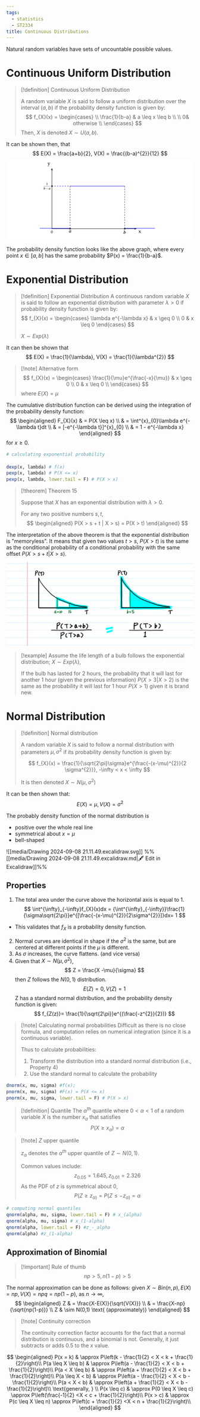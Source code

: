 ```yaml
---
tags:
  - statistics
  - ST2334
title: Continuous Distributions
---
```

Natural random variables have sets of uncountable possible values.

# Continuous Uniform Distribution

> [!definition] Continuous Uniform Distribution
> 
> A random variable $X$ is said to follow a uniform distribution over the interval $(a,b)$ if the probability density function is given by:
>$$
>f_{X}(x) = \begin{cases} \\
>\frac{1}{b-a} & a \leq x \leq b \\ \\
> 0& otherwise \\
> \end{cases}
> $$
> Then, $X$ is denoted $X \sim U(a, b)$. 

It can be shown then, that 
$$
E(X) = \frac{a+b}{2}, V(X) = \frac{(b-a)^{2}}{12}
$$
![](media/Pasted%20image%2020240905162657.png)

The probability density function looks like the above graph, where every point $x \in [a, b]$  has the same probability $P(x) = \frac{1}{b-a}$.

# Exponential Distribution

> [!definition] Exponential Distribution
> A continuous random variable $X$ is said to follow an exponential distribution with parameter $\lambda > 0$ if probability density function is given by:
> $$
> f_{X}(x) = \begin{cases}
> \lambda e^{-\lambda x} & x \geq 0 \\
> 0 & x \leq 0
> \end{cases} 	
> $$
> 
> $X \sim Exp(\lambda)$

It can then be shown that 
$$
E(X) = \frac{1}{\lambda}, V(X) = \frac{1}{\lambda^{2}}
$$
> [!note] Alternative form
> $$
> f_{X}(x) = \begin{cases}
> \frac{1}{\mu}e^{\frac{-x}{\mu}} & x \geq 0 \\
> 0 & x \leq 0 \\
> \end{cases} 
> $$
> where $E(X) = \mu$

The cumulative distribution function can be derived using the integration of the probability density function:
$$
\begin{aligned}
F_{X}(x) & = P(X \leq x) \\
& = \int^{x}_{0}\lambda e^{-\lambda t}dt \\
& = [-e^{-\lambda t}]^{x}_{0} \\
& = 1 - e^{-\lambda x}
\end{aligned}
$$
for $x \geq 0$.

```R
# calculating exponential probability

dexp(x, lambda) # f(x)
pexp(x, lambda) # P(X <= x)
pexp(x, lambda, lower.tail = F) # P(X > x)
```

> [!theorem] Theorem 15
> 
> Suppose that $X$ has an exponential distribution with $\lambda > 0$.
> 
> For any two positive numbers $s, t$, 
> $$
> \begin{aligned}
> P(X > s + t | X > s) = P(X > t)
> \end{aligned}
> $$

The interpretation of the above theorem is that the exponential distribution is "memoryless".
It means that given two values $t > s$, $P(X > t)$ is the same as the conditional probability of a conditional probability with the same offset $P(X > s + t | X > s)$.

![](media/Pasted%20image%2020240905170749.png)

> [!example] 
> Assume the life length of a bulb follows the exponential distribution; $X \sim Exp(\lambda)$,
> 
> If the bulb has lasted for $2$ hours, the probability that it will last for another $1$ hour (given the previous information) $P(X > 3|X > 2)$ is the same as the probability it will last for $1$ hour $P(X > 1)$ given it is brand new.
# Normal Distribution

> [!definition] Normal distribution
> 
> A random variable $X$ is said to follow a normal distribution with parameters $\mu, \sigma^2$ if its probability density function is given by:
> 
> $$
> f_{X}(x) = \frac{1}{\sqrt{2\pi}\sigma}e^{\frac{-(x-\mu)^{2}}{2 \sigma^{2}}}, -\infty < x < \infty
> $$
> 
> It is then denoted $X \sim N(\mu, \sigma^{2})$

It can be then shown that:
$$
E(X) = \mu, V(X) = \sigma^{2}
$$

The probably density function of the normal distribution is
- positive over the whole real line
- symmetrical about $x = \mu$
- bell-shaped

![[media/Drawing 2024-09-08 21.11.49.excalidraw.svg]]
%%[[media/Drawing 2024-09-08 21.11.49.excalidraw.md|🖋 Edit in Excalidraw]]%%

## Properties

1. The total area under the curve above the horizontal axis is equal to $1$.
$$
	\int^{\infty}_{-\infty}f_{X}(x)dx = {\int^{\infty}_{-\infty}}\frac{1}{\sigma\sqrt{2\pi}}e^{[\frac{-(x-\mu)^{2}}{2\sigma^{2}}]}dx= 1
$$
- This validates that $f_X$ is a probability density function.
2. Normal curves are identical in shape if the $\sigma^{2}$ is the same, but are centered at different points if the $\mu$ is different.
3. As $\sigma$ increases, the curve flattens. (and vice versa)
4. Given that $X \sim N(\mu, \sigma^{2})$,
$$
	Z = \frac{X -\mu}{\sigma}
$$
then $Z$ follows the $N(0, 1)$ distribution.
$$
	E(Z) = 0, V(Z) = 1
$$
Z has a standard normal distribution, and the probability density function is given:
$$
	f_{Z(z)}= \frac{1}{\sqrt{2\pi}}e^{(\frac{-z^{2}}{2})}
$$

> [!note] Calculating normal probabilities
> Difficult as there is no close formula, and computation relies on numerical integration (since it is a continuous variable).
> 
> Thus to calculate probabilities:
> 1. Transform the distribution into a standard normal distribution  (i.e., Property 4)
> 2. Use the standard normal to calculate the probability

```R
dnorm(x, mu, sigma) #f(x);
pnorm(x, mu, sigma) #F(x) = P(X <= x)
pnorm(x, mu, sigma, lower.tail = F) # P(X > x)
```

> [!definition] Quantile
> The $\alpha^{\text{th}}$ quantile where $0 < \alpha < 1$ of a random variable $X$ is the number $x_{\alpha}$ that satisfies
> $$
> P(X \geq x_{\alpha}) = \alpha
> $$

 > [!note] $Z$ upper quantile
 > 
 > $z_\alpha$ denotes the $\alpha^{th}$ upper quantile of $Z \sim N(0, 1)$.
 > 
 > Common values include:
 > $$
 > z_{0.05} = 1.645,
 > z_{0.01} = 2.326 
> $$
> As the PDF of $z$ is symmetrical about $0$,
> $$
> P(Z \geq z_{\alpha)}= P(Z \leq -z_{\alpha)}= \alpha 
> $$

```R
# computing normal quantiles
qnorm(alpha, mu, sigma, lower.tail = F) # x_(alpha)
qnorm(alpha, mu, sigma) # x_(1-alpha)
qnorm(alpha, lower.tail = F) #z_-_alpha
qnorm(alpha) #z_(1-alpha)
``` 

## Approximation of Binomial

> [!important] Rule of thumb
> $$
> np > 5, n(1 - p) > 5
> $$

The normal approximation can be done as follows:
given $X \sim Bin(n, p), E(X) = np, V(X) = npq = np(1-p)$, as $n \rightarrow \infty$,
$$
	\begin{aligned}
	Z & = \frac{X-E(X)}{\sqrt{V(X)}} \\
	& = \frac{X-np}{\sqrt{np(1-p)}} \\ 
	Z & \sim N(0,1) \text{ (approximately)}
	\end{aligned}
$$


> [!note] Continuity correction
> 
> The continuity correction factor accounts for the fact that a normal distribution is continuous, and a binomial is not.
> Generally, it just subtracts or adds $0.5$ to the $x$ value.

$$
\begin{aligned}
P(x = k) & \approx P\left(k - \frac{1}{2} < X < k + \frac{1}{2}\right)\\
P(a \leq X \leq b) & \approx P\left(a - \frac{1}{2} < X < b + \frac{1}{2}\right)\\
P(a < X \leq b) & \approx P\left(a + \frac{1}{2} < X < b + \frac{1}{2}\right)\\
P(a \leq X < b) & \approx P\left(a - \frac{1}{2} < X < b - \frac{1}{2}\right)\\
P(a < X < b) & \approx P\left(a + \frac{1}{2} < X < b - \frac{1}{2}\right)\\
\text{generally, } \\
P(x \leq c) & \approx P(0 \leq X \leq c) \approx P\left(\frac{-1}{2} <X < c + \frac{1}{2}\right)\\
P(x > c) & \approx P(c \leq X \leq n) \approx P\left(c + \frac{1}{2} <X < n + \frac{1}{2}\right)\\
\end{aligned}
$$


